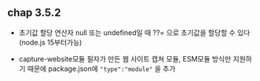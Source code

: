 ## chap 3.5.2
* 초기값 할당 연산자
null 또는 undefined일 때 ??= 으로 초기값을 할당할 수 있다(node.js 15부터가능)

* capture-website모듈
필자가 만든 웹 사이트 캡쳐 모듈, ESM모듈 방식만 지원하기 때문에 package.json에 `"type":"module"` 을 추가